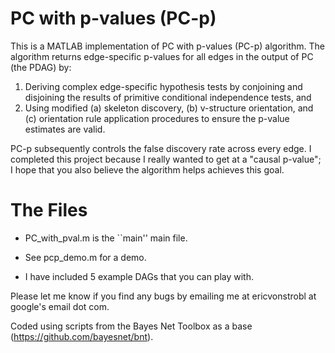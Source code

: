 # PC with p-values (PC-p)

This is a MATLAB implementation of PC with p-values (PC-p) algorithm. The algorithm returns edge-specific p-values for all edges in the output of PC (the PDAG) by:

1. Deriving complex edge-specific hypothesis tests by conjoining and disjoining the results of primitive conditional independence tests, and
2. Using modified (a) skeleton discovery, (b) v-structure orientation, and (c) orientation rule application procedures to ensure the p-value estimates are valid.

PC-p subsequently controls the false discovery rate across every edge. I completed this project because I really wanted to get at a "causal p-value"; I hope that you also believe the algorithm helps achieves this goal.

# The Files

- PC_with_pval.m is the ``main'' main file.

- See pcp_demo.m for a demo.

- I have included 5 example DAGs that you can play with.

Please let me know if you find any bugs by emailing me at ericvonstrobl at google's email dot com.

Coded using scripts from the Bayes Net Toolbox as a base (https://github.com/bayesnet/bnt).
